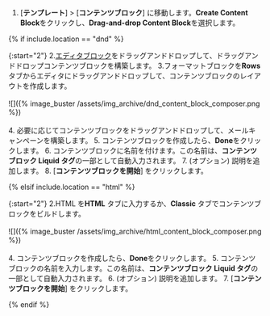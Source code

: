 1. [**テンプレート**] > [**コンテンツブロック**] に移動します。<i class="fas fa-plus"></i>**Create Content Block**をクリックし、**Drag-and-drop Content Block**を選択します。

{% if include.location == "dnd" %}

{:start="2"}
2\.[エディタブロック]({{site.baseurl}}/user_guide/message_building_by_channel/email/drag_and_drop/dnd_editor_blocks/)をドラッグアンドドロップして、ドラッグアンドドロップコンテンツブロックを構築します。
3\.フォーマットブロックを**Rows**タブからエディタにドラッグアンドドロップして、コンテンツブロックのレイアウトを作成します。<br><br> ![]({% image_buster /assets/img_archive/dnd_content_block_composer.png %})<br><br>
4. 必要に応じてコンテンツブロックをドラッグアンドドロップして、メールキャンペーンを構築します。
5. コンテンツブロックを作成したら、**Done**をクリックします。
6. コンテンツブロックに名前を付けます。この名前は、**コンテンツブロック Liquid タグ**の一部として自動入力されます。
7\. (オプション) 説明を追加します。
8. [**コンテンツブロックを開始**] をクリックします。

{% elsif include.location == "html" %}

{:start="2"}
2\.HTML を**HTML** タブに入力するか、**Classic** タブでコンテンツブロックをビルドします。<br><br> ![]({% image_buster /assets/img_archive/html_content_block_composer.png %})<br><br>
4. コンテンツブロックを作成したら、**Done**をクリックします。
5. コンテンツブロックの名前を入力します。この名前は、**コンテンツブロック Liquid タグ**の一部として自動入力されます。
6\. (オプション) 説明を追加します。
7. [**コンテンツブロックを開始**] をクリックします。

{% endif %}
